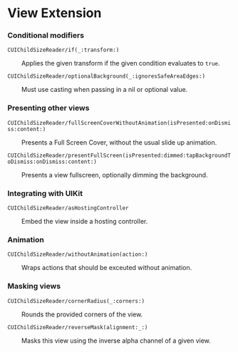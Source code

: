 #  View Extension

### Conditional modifiers

``CUIChildSizeReader/if(_:transform:)``

&nbsp;&nbsp;&nbsp;&nbsp;&nbsp;&nbsp;&nbsp;&nbsp;Applies the given transform if the given condition evaluates to `true`.

``CUIChildSizeReader/optionalBackground(_:ignoresSafeAreaEdges:)``

&nbsp;&nbsp;&nbsp;&nbsp;&nbsp;&nbsp;&nbsp;&nbsp;Must use casting when passing in a nil or optional value.

### Presenting other views

``CUIChildSizeReader/fullScreenCoverWithoutAnimation(isPresented:onDismiss:content:)``

&nbsp;&nbsp;&nbsp;&nbsp;&nbsp;&nbsp;&nbsp;&nbsp;Presents a Full Screen Cover, without the usual slide up animation.

``CUIChildSizeReader/presentFullScreen(isPresented:dimmed:tapBackgroundToDismiss:onDismiss:content:)``

&nbsp;&nbsp;&nbsp;&nbsp;&nbsp;&nbsp;&nbsp;&nbsp;Presents a view fullscreen, optionally dimming the background.

### Integrating with UIKit

``CUIChildSizeReader/asHostingController``

&nbsp;&nbsp;&nbsp;&nbsp;&nbsp;&nbsp;&nbsp;&nbsp;Embed the view inside a hosting controller.

### Animation

``CUIChildSizeReader/withoutAnimation(action:)``

&nbsp;&nbsp;&nbsp;&nbsp;&nbsp;&nbsp;&nbsp;&nbsp;Wraps actions that should be exceuted without animation.

### Masking views

``CUIChildSizeReader/cornerRadius(_:corners:)``

&nbsp;&nbsp;&nbsp;&nbsp;&nbsp;&nbsp;&nbsp;&nbsp;Rounds the provided corners of the view.

``CUIChildSizeReader/reverseMask(alignment:_:)``

&nbsp;&nbsp;&nbsp;&nbsp;&nbsp;&nbsp;&nbsp;&nbsp;Masks this view using the inverse alpha channel of a given view.

